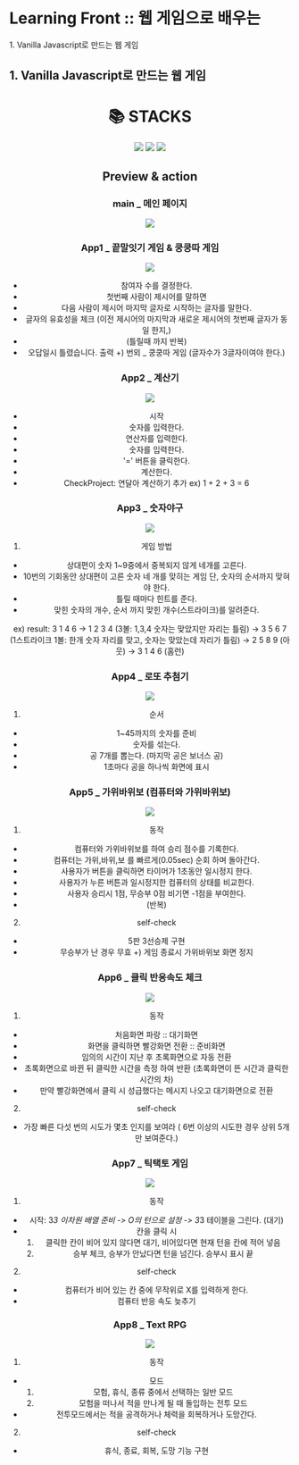 # Learning Front :: 웹 게임으로 배우는

<p align="justify">
1. Vanilla Javascript로 만드는 웹 게임
</p>

## 1. Vanilla Javascript로 만드는 웹 게임

<div align=center>
<h1>📚 STACKS</h1>
<div align=center> 
  <img src="https://img.shields.io/badge/html5-E34F26?style=for-the-badge&logo=html5&logoColor=white"> 
  <img src="https://img.shields.io/badge/css-1572B6?style=for-the-badge&logo=css3&logoColor=white"> 
  <img src="https://img.shields.io/badge/javascript-F7DF1E?style=for-the-badge&logo=javascript&logoColor=black"> 
</div>

## Preview & action

### main \_ 메인 페이지

<img src="./readmeImg/js_main.png">
<br>

### App1 \_ 끝말잇기 게임 & 쿵쿵따 게임

<img src="./readmeImg/js_app1.png">
<br>

- 참여자 수를 결정한다.
- 첫번째 사람이 제시어를 말하면
- 다음 사람이 제시어 마지막 글자로 시작하는 글자를 말한다.
- 글자의 유효성을 체크 (이전 제시어의 마지막과 새로운 제시어의 첫번째 글자가 동일 한지,)
- (틀릴때 까지 반복)
- 오답일시 틀렸습니다. 출력
  +) 번외 \_ 쿵쿵따 게임 (글자수가 3글자이여야 한다.)

### App2 \_ 계산기

<img src="./readmeImg/js_app2.png">
<br>

- 시작
- 숫자를 입력한다.
- 연산자를 입력한다.
- 숫자를 입력한다.
- '=' 버튼을 클릭한다.
- 계산한다.
- CheckProject: 연달아 계산하기 추가 ex) 1 + 2 + 3 = 6

### App3 \_ 숫자야구

<img src="./readmeImg/js_app3.png">
<br>

1. 게임 방법

- 상대편이 숫자 1~9중에서 중복되지 않게 네개를 고른다.
- 10번의 기회동안 상대편이 고른 숫자 네 개를 맞히는 게임
  단, 숫자의 순서까지 맞혀야 한다.
- 틀릴 때마다 힌트를 준다.
- 맞힌 숫자의 개수, 순서 까지 맞힌 개수(스트라이크)를 알려준다.

ex) result: 3 1 4 6 -> 1 2 3 4 (3볼: 1,3,4 숫자는 맞았지만 자리는 틀림)
-> 3 5 6 7 (1스트라이크 1볼: 한개 숫자 자리를 맞고, 숫자는 맞았는데 자리가 틀림)
-> 2 5 8 9 (아웃) -> 3 1 4 6 (홈런)

### App4 \_ 로또 추첨기

<img src="./readmeImg/js_app4.png">
<br>

1. 순서

- 1~45까지의 숫자를 준비
- 숫자를 섞는다.
- 공 7개를 뽑는다. (마지막 공은 보너스 공)
- 1초마다 공을 하나씩 화면에 표시

### App5 \_ 가위바위보 (컴퓨터와 가위바위보)

<img src="./readmeImg/js_app5.png">
<br>

1. 동작

- 컴퓨터와 가위바위보를 하여 승리 점수를 기록한다.
- 컴퓨터는 가위,바위,보 를 빠르게(0.05sec) 순회 하며 돌아간다.
- 사용자가 버튼을 클릭하면 타이머가 1초동안 일시정지 한다.
- 사용자가 누른 버튼과 일시정지한 컴퓨터의 상태를 비교한다.
- 사용자 승리시 1점, 무승부 0점 비기면 -1점을 부여한다.
- (반복)

2. self-check

- 5판 3선승제 구현
- 무승부가 난 경우 무효
  +) 게임 종료시 가위바위보 화면 정지

### App6 \_ 클릭 반응속도 체크

<img src="./readmeImg/js_app6.png">
<br>

1. 동작

- 처음화면 파랑 :: 대기화면
- 화면을 클릭하면 빨강화면 전환 :: 준비화면
- 임의의 시간이 지난 후 초록화면으로 자동 전환
- 초록화면으로 바뀐 뒤 클릭한 시간을 측정 하여 반환 (초록화면이 뜬 시간과 클릭한 시간의 차)
- 만약 빨강화면에서 클릭 시 성급했다는 메시지 나오고 대기화면으로 전환

2. self-check

- 가장 빠른 다섯 번의 시도가 몇초 인지를 보여라 ( 6번 이상의 시도한 경우 상위 5개만 보여준다.)

### App7 \_ 틱택토 게임

<img src="./readmeImg/js_app7.png">
<br>

1. 동작

- 시작: 3*3 이차원 배열 준비 -> O의 턴으로 설정 -> 3*3 테이블을 그린다. (대기)
- 칸을 클릭 시
  1. 클릭한 칸이 비어 있지 않다면 대기, 비어있다면 현재 턴을 칸에 적어 넣음
  2. 승부 체크, 승부가 안났다면 턴을 넘긴다. 승부시 표시 끝

2. self-check

- 컴퓨터가 비어 있는 칸 중에 무작위로 X를 입력하게 한다.
- 컴퓨터 반응 속도 늦추기

### App8 \_ Text RPG

<img src="./readmeImg/js_app8.png">
<br>

1. 동작

- 모드
  1. 모험, 휴식, 종류 중에서 선택하는 일반 모드
  2. 모험을 떠나서 적을 만나게 될 때 돌입하는 전투 모드
- 전투모드에서는 적을 공격하거나 체력을 회복하거나 도망간다.

2. self-check

- 휴식, 종료, 회복, 도망 기능 구현

</div>
